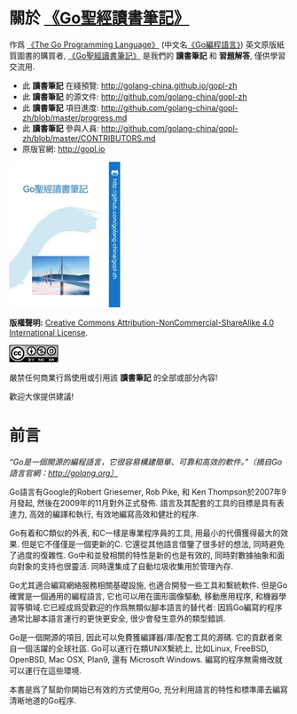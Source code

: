 # 關於 [《Go聖經讀書筆記》](http://golang-china.github.io/gopl-zh)

作爲 [《The Go Programming Language》](http://gopl.io/) (中文名[《Go編程語言》](http://golang-china.github.io/gopl-zh)) 英文原版紙質圖書的購買者, [《Go聖經讀書筆記》](http://golang-china.github.io/gopl-zh) 是我們的 **讀書筆記** 和 **習題解答**, 僅供學習交流用.

- 此 **讀書筆記** 在綫預覽: http://golang-china.github.io/gopl-zh
- 此 **讀書筆記** 的源文件: http://github.com/golang-china/gopl-zh
- 此 **讀書筆記** 項目進度: http://github.com/golang-china/gopl-zh/blob/master/progress.md
- 此 **讀書筆記** 參與人員: http://github.com/golang-china/gopl-zh/blob/master/CONTRIBUTORS.md
- 原版官網: http://gopl.io

[![](cover_small.jpg)](https://github.com/golang-china/gopl-zh)

**版權聲明:** <a rel="license" href="http://creativecommons.org/licenses/by-nc-sa/4.0/">Creative Commons Attribution-NonCommercial-ShareAlike 4.0 International License</a>.

<a rel="license" href="http://creativecommons.org/licenses/by-nc-sa/4.0/"><img alt="Creative Commons License" style="border-width:0" src="./images/by-nc-sa-4.0-88x31.png"></img></a>

嚴禁任何商業行爲使用或引用該 **讀書筆記** 的全部或部分內容!

歡迎大傢提供建議!

# 前言

*“Go是一個開源的編程語言，它很容易構建簡單、可靠和高效的軟件。”（摘自Go語言官網：http://golang.org）*

Go語言有Google的Robert Griesemer, Rob Pike, 和 Ken Thompson於2007年9月發起,
然後在2009年的11月對外正式發佈. 語言及其配套的工具的目標是具有表達力,
高效的編譯和執行, 有效地編寫高效和健壯的程序.

Go有着和C類似的外表, 和C一樣是專業程序員的工具, 用最小的代價獲得最大的效果.
但是它不僅僅是一個更新的C. 它還從其他語言借鑒了很多好的想法, 同時避免了過度的復雜性.
Go中和並發相關的特性是新的也是有效的, 同時對數據抽象和面向對象的支持也很靈活.
同時還集成了自動垃圾收集用於管理內存.

Go尤其適合編寫網絡服務相關基礎設施, 也適合開發一些工具和繫統軟件.
但是Go確實是一個通用的編程語言, 它也可以用在圖形圖像驅動, 移動應用程序,
和機器學習等領域.它已經成爲受歡迎的作爲無類似腳本語言的替代者:
因爲Go編寫的程序通常比腳本語言運行的更快更安全, 很少會發生意外的類型錯誤.

Go是一個開源的項目, 因此可以免費獲編譯器/庫/配套工具的源碼.
它的貢獻者來自一個活躍的全球社區. Go可以運行在類UNIX繫統上,
比如Linux, FreeBSD, OpenBSD, Mac OSX, Plan9, 還有 Microsoft Windows.
編寫的程序無需脩改就可以運行在這些環境.

本書是爲了幫助你開始已有效的方式使用Go, 充分利用語言的特性和標準庫去編寫清晰地道的Go程序.


